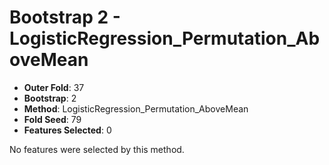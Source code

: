 # Bootstrap 2 - LogisticRegression_Permutation_AboveMean

- **Outer Fold**: 37
- **Bootstrap**: 2
- **Method**: LogisticRegression_Permutation_AboveMean
- **Fold Seed**: 79
- **Features Selected**: 0

No features were selected by this method.
